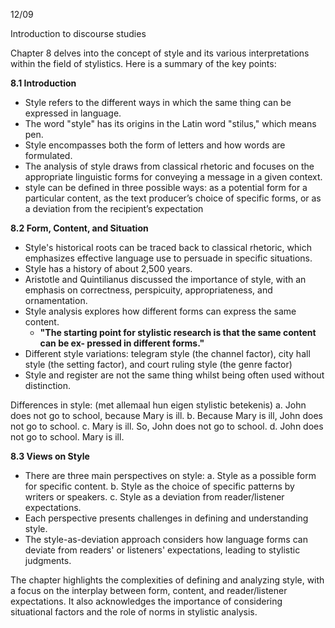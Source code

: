 12/09



Introduction to discourse studies

Chapter 8 delves into the concept of style and its various interpretations within the field of stylistics. Here is a summary of the key points:

**8.1 Introduction**

- Style refers to the different ways in which the same thing can be expressed in language.
- The word "style" has its origins in the Latin word "stilus," which means pen.
- Style encompasses both the form of letters and how words are formulated.
- The analysis of style draws from classical rhetoric and focuses on the appropriate linguistic forms for conveying a message in a given context.
-  style can be defined in three possible ways: 
		as a potential form for a particular content,
		as the text producer’s choice of specific forms, 
		or as a deviation from the recipient’s expectation


**8.2 Form, Content, and Situation**

- Style's historical roots can be traced back to classical rhetoric, which emphasizes effective language use to persuade in specific situations.
- Style has a history of about 2,500 years.
- Aristotle and Quintilianus discussed the importance of style, with an emphasis on correctness, perspicuity, appropriateness, and ornamentation.
- Style analysis explores how different forms can express the same content.
	- **"The starting point for stylistic research is that the same content can be ex- pressed in different forms."**
- Different style variations: telegram style (the channel factor), city hall style (the setting factor), and court ruling style (the genre factor)
- Style and register are not the same thing whilst being often used without distinction.

Differences in style: (met allemaal hun eigen stylistic betekenis)
a. John does not go to school, because Mary is ill. 
b. Because Mary is ill, John does not go to school. 
c. Mary is ill. So, John does not go to school. 
d. John does not go to school. Mary is ill.

**8.3 Views on Style**

- There are three main perspectives on style: a. Style as a possible form for specific content. b. Style as the choice of specific patterns by writers or speakers. c. Style as a deviation from reader/listener expectations.
- Each perspective presents challenges in defining and understanding style.
- The style-as-deviation approach considers how language forms can deviate from readers' or listeners' expectations, leading to stylistic judgments.

The chapter highlights the complexities of defining and analyzing style, with a focus on the interplay between form, content, and reader/listener expectations. It also acknowledges the importance of considering situational factors and the role of norms in stylistic analysis.





